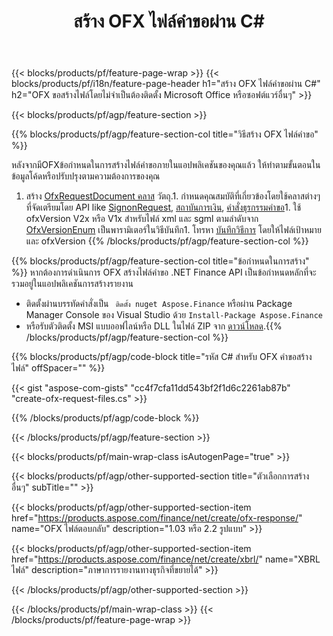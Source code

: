 ﻿---
title: สร้าง OFX ไฟล์คำขอผ่าน C#
description: โค้ดตัวอย่างสำหรับการสร้างไฟล์คำขอ OFX ใช้รหัสตัวอย่าง API สำหรับการสร้างไฟล์คำขอแบทช์ OFX ภายในแอปพลิเคชันที่ใช้ .NET 
url: /th/net/create/ofx-request/
family: finance
platformtag: net
feature: create
informat: OFX Request
outformat: 
otherformats: OFX Response
---
{{< blocks/products/pf/feature-page-wrap >}}
{{< blocks/products/pf/i18n/feature-page-header h1="สร้าง OFX ไฟล์คำขอผ่าน C#" h2="OFX ขอสร้างไฟล์โดยไม่จำเป็นต้องติดตั้ง Microsoft Office หรือซอฟต์แวร์อื่นๆ" >}}

{{< blocks/products/pf/agp/feature-section >}}

{{% blocks/products/pf/agp/feature-section-col title="วิธีสร้าง OFX ไฟล์คำขอ" %}}

หลังจากมีOFXข้อกำหนดในการสร้างไฟล์คำขอภายในแอปพลิเคชันของคุณแล้ว ให้ทำตามขั้นตอนในข้อมูลโค้ดหรือปรับปรุงตามความต้องการของคุณ

1. สร้าง [OfxRequestDocument คลาส](https://apireference.aspose.com/finance/net/aspose.finance.ofx/ofxrequestdocument) วัตถุ.1. กำหนดคุณสมบัติที่เกี่ยวข้องโดยใช้คลาสต่างๆ ที่จัดเตรียมโดย API like [SignonRequest](https://apireference.aspose.com/finance/net/aspose.finance.ofx.signon/signonrequest), [สถาบันการเงิน](https://apireference.aspose.com/finance/net/aspose.finance.ofx.signon/financialinstitution), [คำสั่งธุรกรรมคำขอ](https://apireference.aspose.com/finance/net/aspose.finance.ofx.bank/statementtransactionrequest)1. ใช้ ofxVersion V2x หรือ V1x สำหรับไฟล์ xml และ sgml ตามลำดับจาก [OfxVersionEnum](https://apireference.aspose.com/finance/net/aspose.finance.ofx/ofxversionenum) เป็นพารามิเตอร์ในวิธีบันทึก1. โทรหา [บันทึกวิธีการ](https://apireference.aspose.com/finance/net/aspose.finance.ofx/ofxrequestdocument/methods/save) โดยให้ไฟล์เป้าหมายและ ofxVersion
{{% /blocks/products/pf/agp/feature-section-col %}}

{{% blocks/products/pf/agp/feature-section-col title="ข้อกำหนดในการสร้าง" %}}
หากต้องการดำเนินการ OFX สร้างไฟล์คำขอ .NET Finance API เป็นข้อกำหนดหลักที่จะรวมอยู่ในแอปพลิเคชันการสร้างรายงาน 
- ติดตั้งผ่านบรรทัดคำสั่งเป็น ``` ติดตั้ง nuget Aspose.Finance``` หรือผ่าน Package Manager Console ของ Visual Studio ด้วย ```Install-Package Aspose.Finance```
- หรือรับตัวติดตั้ง MSI แบบออฟไลน์หรือ DLL ในไฟล์ ZIP จาก [ดาวน์โหลด](https://downloads.aspose.com/finance/net).{{% /blocks/products/pf/agp/feature-section-col %}}

{{% blocks/products/pf/agp/code-block title="รหัส C# สำหรับ OFX คำขอสร้างไฟล์" offSpacer="" %}}

{{< gist "aspose-com-gists" "cc4f7cfa11dd543bf2f1d6c2261ab87b" "create-ofx-request-files.cs" >}}

{{% /blocks/products/pf/agp/code-block %}}

{{< /blocks/products/pf/agp/feature-section >}}

{{< blocks/products/pf/main-wrap-class isAutogenPage="true" >}}

{{< blocks/products/pf/agp/other-supported-section title="ตัวเลือกการสร้างอื่นๆ" subTitle="" >}}

{{< blocks/products/pf/agp/other-supported-section-item href="https://products.aspose.com/finance/net/create/ofx-response/" name="OFX ไฟล์ตอบกลับ" description="1.03 หรือ 2.2 รูปแบบ" >}}

{{< blocks/products/pf/agp/other-supported-section-item href="https://products.aspose.com/finance/net/create/xbrl/" name="XBRL ไฟล์" description="ภาษาการรายงานทางธุรกิจที่ขยายได้" >}}


{{< /blocks/products/pf/agp/other-supported-section >}}

{{< /blocks/products/pf/main-wrap-class >}}
{{< /blocks/products/pf/feature-page-wrap >}}